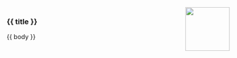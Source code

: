 <img src="https://octodex.github.com/images/Professortocat_v2.png" align="right" height="100px" />

### {{ title }}

{{ body }}
